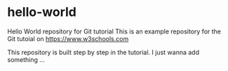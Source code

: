 # hello-world
Hello World repository for Git tutorial
This is an example repository for the Git tutoial on https://www.w3schools.com

This repository is built step by step in the tutorial.
I just wanna add something ...
